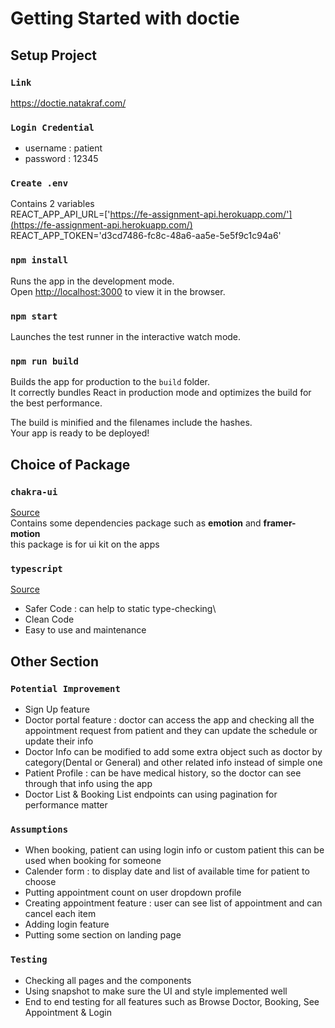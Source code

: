 # Getting Started with doctie

## Setup Project

### `Link`
https://doctie.natakraf.com/

### `Login Credential`

- username : patient
- password : 12345

### `Create .env`

Contains 2 variables\
REACT_APP_API_URL=['https://fe-assignment-api.herokuapp.com/'](https://fe-assignment-api.herokuapp.com/) \
REACT_APP_TOKEN='d3cd7486-fc8c-48a6-aa5e-5e5f9c1c94a6'

### `npm install`

Runs the app in the development mode.\
Open [http://localhost:3000](http://localhost:3000) to view it in the browser.

### `npm start`

Launches the test runner in the interactive watch mode.

### `npm run build`

Builds the app for production to the `build` folder.\
It correctly bundles React in production mode and optimizes the build for the best performance.

The build is minified and the filenames include the hashes.\
Your app is ready to be deployed!

## Choice of Package
### `chakra-ui`

[Source](https://chakra-ui.com/)\
Contains some dependencies package such as <b>emotion</b> and <b>framer-motion</b>\
this package is for ui kit on the apps

### `typescript`

[Source](https://www.typescriptlang.org/)
- Safer Code : can help to static type-checking\
- Clean Code
- Easy to use and maintenance

## Other Section

### `Potential Improvement`

- Sign Up feature
- Doctor portal feature : doctor can access the app and checking all the appointment request from patient and they can update the schedule or update their info
- Doctor Info can be modified to add some extra object such as doctor by category(Dental or General) and other related info instead of simple one
- Patient Profile : can be have medical history, so the doctor can see through that info using the app
- Doctor List & Booking List endpoints can using pagination for performance matter

### `Assumptions`

- When booking, patient can using login info or custom patient this can be used when booking for someone
- Calender form : to display date and list of available time for patient to choose
- Putting appointment count on user dropdown profile
- Creating appointment feature : user can see list of appointment and can cancel each item
- Adding login feature
- Putting some section on landing page

### `Testing`
- Checking all pages and the components
- Using snapshot to make sure the UI and style implemented well
- End to end testing for all features such as Browse Doctor, Booking, See Appointment & Login
